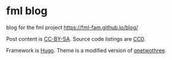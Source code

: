 # fml blog

blog for the fml project https://fml-fam.github.io/blog/

Post content is [CC-BY-SA](http://creativecommons.org/licenses/by-sa/4.0/). Source code listings are [CC0](http://creativecommons.org/publicdomain/zero/1.0/).

Framework is [Hugo](https://gohugo.io/). Theme is a modified version of [onetwothree](https://github.com/schollz/onetwothree).
